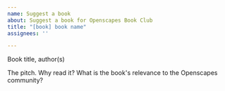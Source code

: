 ```yaml
---
name: Suggest a book
about: Suggest a book for Openscapes Book Club
title: "[book] book name"
assignees: ''

---
```

Book title, author(s)

The pitch. 
Why read it? What is the book's relevance to the Openscapes community?


